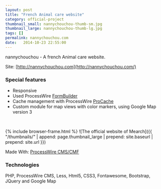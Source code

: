 ```yaml
---
layout: post
title: "French Animal care website"
category: official-project
thumbnail_small: nannychouchou-thumb-sm.jpg
thumbnail_large: nannychouchou-thumb-lg.jpg
tags: []
permalink: nannychouchou.com
date:   2014-10-23 22:55:00
---
```


nannychouchou - A french Animal care website.

Site: [http://nannychouchou.com](http://nannychouchou.com/)

<!--more-->

### Special features

- Responsive
- Used ProcessWire [FormBuilder](http://modules.processwire.com/modules/form-builder/) 
- Cache management with ProcessWire [ProCache](http://modules.processwire.com/modules/pro-cache/)
- Custom module for map views with color markers, using Google Map version 3

<br/>

{% include browser-frame.html %}
<span class="project-img-wrap">
![The official website of Mearch]({{ "/thumbnails/" | append: page.thumbnail_large | prepend: site.baseurl | prepend: site.url  }})
</span>

Made With: [ProcessWire CMS/CMF](http://processwire.com/)

### Technologies 
PHP, ProcessWire CMS, Less, Html5, CSS3, Fontawesome, Bootstrap, JQuery and Google Map